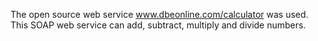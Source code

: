 The open source web service www.dbeonline.com/calculator was used. This SOAP web service can add, subtract, multiply and divide numbers.
